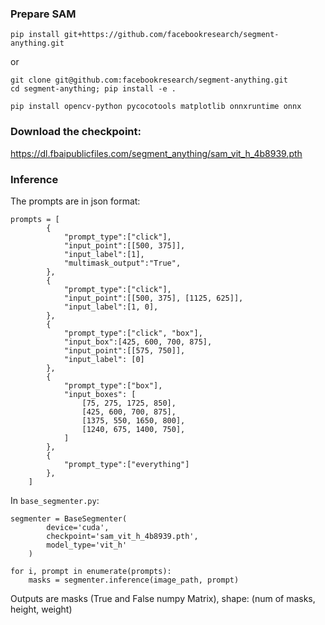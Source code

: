 ### Prepare SAM
```
pip install git+https://github.com/facebookresearch/segment-anything.git
```
or
```
git clone git@github.com:facebookresearch/segment-anything.git
cd segment-anything; pip install -e .
```

```
pip install opencv-python pycocotools matplotlib onnxruntime onnx
```
### Download the checkpoint:

https://dl.fbaipublicfiles.com/segment_anything/sam_vit_h_4b8939.pth

### Inference

The prompts are in json format:

```
prompts = [
        {
            "prompt_type":["click"],
            "input_point":[[500, 375]],
            "input_label":[1],
            "multimask_output":"True",
        },
        {
            "prompt_type":["click"],
            "input_point":[[500, 375], [1125, 625]],
            "input_label":[1, 0],
        },
        {
            "prompt_type":["click", "box"],
            "input_box":[425, 600, 700, 875],
            "input_point":[[575, 750]],
            "input_label": [0]
        },
        {
            "prompt_type":["box"],
            "input_boxes": [
                [75, 275, 1725, 850],
                [425, 600, 700, 875],
                [1375, 550, 1650, 800],
                [1240, 675, 1400, 750],
            ]
        },
        {
            "prompt_type":["everything"]
        },
    ]
```

In `base_segmenter.py`:
```
segmenter = BaseSegmenter(
        device='cuda',
        checkpoint='sam_vit_h_4b8939.pth',
        model_type='vit_h'
    )

for i, prompt in enumerate(prompts):
    masks = segmenter.inference(image_path, prompt)
```

Outputs are masks (True and False numpy Matrix), shape: (num of masks, height, weight)
